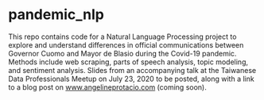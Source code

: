 # pandemic_nlp

This repo contains code for a Natural Language Processing project to explore and understand differences in official communications between Governor Cuomo and Mayor de Blasio during the Covid-19 pandemic. Methods include web scraping, parts of speech analysis, topic modeling, and sentiment analysis. Slides from an accompanying talk at the Taiwanese Data Professionals Meetup on July 23, 2020 to be posted, along with a link to a blog post on www.angelineprotacio.com (coming soon). 